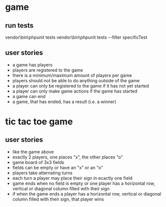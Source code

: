 # game

## run tests
vendor\bin\phpunit tests
vendor\bin\phpunit tests --filter specificTest

## user stories
- a game has players
- players are registered to the game
- there is a minimum/maximum amount of players per game
- players should not be able to do anything outside of the game
- a player can only be registered to the game if it has not yet started
- a player can only make game actions if the game has started
- a game can end
- a game, that has ended, has a result (i.e. a winner)
# tic tac toe game

## user stories
- like the game above
- exactly 2 players, one places "x", the other places "o"
- game board of 3x3 fields
- fields can be empty or have an "x" or an "o"
- players take alternating turns
- each turn a player may place their sign in ecactly one field
- game ends when no field is empty or one player has a horizontal row, vertical or diagonal column filled with their sign
- if when the game ends a player has a horizontal row, vertical or diagonal column filled with their sign, that player wins
